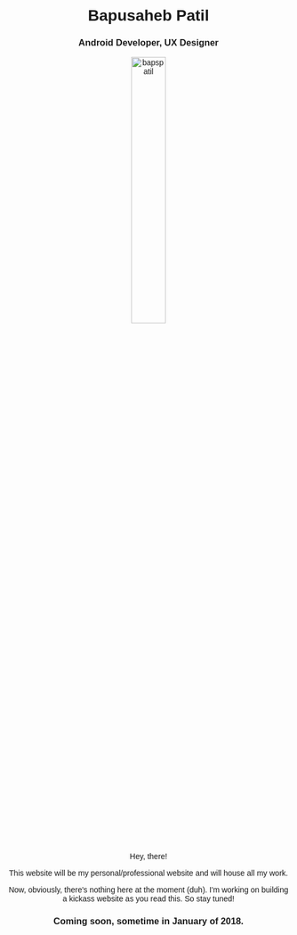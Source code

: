 <link href="https://fonts.googleapis.com/css?family=Exo+2" rel="stylesheet">
<link href="https://use.fontawesome.com/releases/v5.0.1/css/all.css" rel="stylesheet">

<h1 style="text-align:center; font-family: 'Exo 2', arial;">Bapusaheb Patil</h1>
<h3 style="text-align:center; font-family: 'Exo 2', arial;"> Android Developer, UX Designer</h3>

<p style="text-align:center; font-family: 'Exo 2', arial;"><img src="https://raw.githubusercontent.com/bapspatil/bapspatil.github.io/master/me5.png" alt="bapspatil" align="center" width="35%" height="35%" link="#000000"></p>

<div style="text-align:center;">
            <a href="https://medium.com/@bapspatil" style="color:#000000"><i class="fab fa-medium" style="font-size:40px;"></i></a>&nbsp;
            <a href="https://www.linkedin.com/in/bapspatil/" style="color:#000000"><i class="fab fa-linkedin" style="font-size:40px;"></i></a>&nbsp;
            <a href="https://www.github.com/bapspatil" style="color:#000000"><i class="fab fa-github" style="font-size:40px;"></i></a>&nbsp;
            <a href="https://play.google.com/store/apps/dev?id=7368032842071222295" style="color:#000000"><i class="fab fa-google-play" style="font-size:40px;"></i></a>&nbsp;
            <a href="https://www.twitter.com/baps_patil" style="color:#000000"><i class="fab fa-twitter" style="font-size:40px;"></i></a>&nbsp;
            <a href="https://www.pinterest.com/bapspatil/android/" style="color:#000000"><i class="fab fa-pinterest" style="font-size:40px;"></i></a>&nbsp;
            <a href="https://www.instagram.com/bapspatil" style="color:#000000"><i class="fab fa-instagram" style="font-size:40px;"></i></a>
</div>
<br/>

<p style="text-align:center; font-family: 'Exo 2', arial;">Hey, there!</p>
<p style="text-align:center; font-family: 'Exo 2', arial;">This website will be my personal/professional website and will house all my work.</p>

<p style="text-align:center; font-family: 'Exo 2', arial;">Now, obviously, there's nothing here at the moment (duh). I'm working on building a kickass website as you read this. So stay tuned!</p>

<h3 style="text-align:center; font-family: 'Exo 2', arial;">Coming soon, sometime in January of 2018.</h3>
